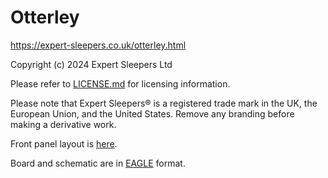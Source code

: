 Otterley
=====

https://expert-sleepers.co.uk/otterley.html

Copyright (c) 2024 Expert Sleepers Ltd

Please refer to [LICENSE.md](LICENSE.md) for licensing information.

Please note that Expert Sleepers® is a registered trade mark in the UK, the European Union, and the United States. Remove any branding before making a derivative work.

Front panel layout is [here](../../panels).

Board and schematic are in [EAGLE](https://en.wikipedia.org/wiki/EAGLE_(program)) format.
